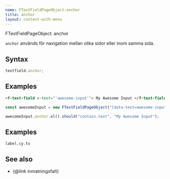 ```yaml
---
name: FTextFieldPageObject:anchor
title: anchor
layout: content-with-menu
---
```


FTextFieldPageObject: anchor

`anchor` används för navigation mellan olika sidor eller inom samma sida.

## Syntax

```ts
textfield.anchor;
```

## Examples

```html static
<f-text-field v-test="'awesome-input'"> My Awesome Input </f-text-field>
```

```ts
const awesomeInput = new FTextFieldPageObject("[data-test=awesome-input]");

awesomeInput.anchor.el().should("contain.text", "My Awesome Input");
```

## Examples

```import
label.cy.ts
```

## See also

-   {@link inmatningsfalt}
